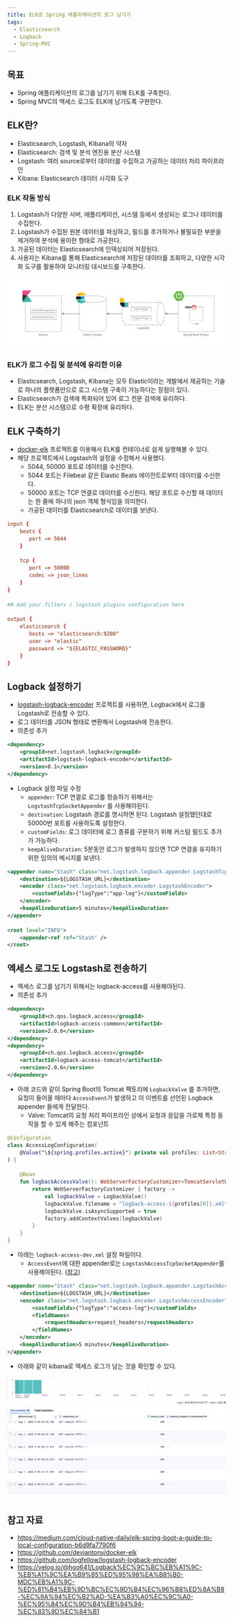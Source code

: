```yaml
---
title: ELK로 Spring 애플리케이션의 로그 남기기
tags:
  - Elasticsearch
  - Logback
  - Spring-MVC
---
```

## 목표

- Spring 애플리케이션의 로그를 남기기 위해 ELK를 구축한다.
- Spring MVC의 액세스 로그도 ELK에 남기도록 구현한다.

## ELK란?

- Elasticsearch, Logstash, Kibana의 약자
- Elasticsearch: 검색 및 분석 엔진용 분산 시스템
- Logstash: 여러 source로부터 데이터를 수집하고 가공하는 데이터 처리 파이프라인
- Kibana: Elasticsearch 데이터 시각화 도구

### ELK 작동 방식

1. Logstash가 다양한 서버, 애플리케이션, 시스템 등에서 생성되는 로그나 데이터를 수집한다.
2. Logstash가 수집된 원본 데이터를 파싱하고, 필드를 추가하거나 불필요한 부분을 제거하여 분석에 용이한 형태로 가공한다.
3. 가공된 데이터는 Elasticsearch에 인덱싱되어 저장된다.
4. 사용자는 Kibana를 통해 Elasticsearch에 저장된 데이터를 조회하고, 다양한 시각화 도구를 활용하여 모니터링 대시보드를 구축한다.

![](assets/Pasted%20image%2020250813193455.png)

### ELK가 로그 수집 및 분석에 유리한 이유

- Elasticsearch, Logstash, Kibana는 모두 Elastic이라는 개발에서 제공하는 기술로 하나의 플랫폼만으로 로그 시스템 구축이 가능하다는 장점이 있다.
- Elasticsearch가 검색에 특화되어 있어 로그 전문 검색에 유리하다.
- ELK는 분산 시스템으로 수평 확장에 유리하다.

## ELK 구축하기

- [docker-elk](https://github.com/deviantony/docker-elk) 프로젝트를 이용해서 ELK를 컨테이너로 쉽게 실행해볼 수 있다.
- 해당 프로젝트에서 Logstash의 설정을 수정해서 사용했다.
	- 5044, 50000 포트로 데이터를 수신한다.
	- 5044 포트는 Filebeat 같은 Elastic Beats 에이전트로부터 데이터를 수신한다.
	- 50000 포트는 TCP 연결로 데이터를 수신한다. 해당 포트로 수신할 때 데이터는 한 줄에 하나의 json 객체 형식임을 의미한다.
	- 가공된 데이터를 Elasticsearch로 데이터를 보낸다.

```conf
input {  
    beats {  
       port => 5044  
    }  
  
    tcp {  
       port => 50000  
       codec => json_lines  
    }  
}  
  
## Add your filters / logstash plugins configuration here  
  
output {  
    elasticsearch {  
       hosts => "elasticsearch:9200"  
       user => "elastic"  
       password => "${ELASTIC_PASSWORD}"  
    }  
}
```

## Logback 설정하기

- [logstash-logback-encoder](https://github.com/logfellow/logstash-logback-encoder) 프로젝트를 사용하면, Logback에서 로그를 Logstash로 전송할 수 있다.
- 로그 데이터를 JSON 형태로 변환해서 Logstash에 전송한다.
- 의존성 추가

```xml
<dependency>
    <groupId>net.logstash.logback</groupId>
    <artifactId>logstash-logback-encoder</artifactId>
    <version>8.1</version>
</dependency>
```

- Logback 설정 파일 수정
	- `appender`: TCP 연결로 로그를 정송하기 위해서는 `LogstashTcpSocketAppender` 를 사용해야된다.
	- `destination`: Logstash 경로를 명시하면 된다. Logstash 설정했던대로 50000번 포트를 사용하도록 설정한다.
	- `customFields`: 로그 데이터에 로그 종류를 구분하기 위해 커스텀 필드도 추가가 가능하다.
	- `keepAliveDuration`: 5분동안 로그가 발생하지 않으면 TCP 연결을 유지하기 위한 임의의 메시지를 보낸다.

```xml
<appender name="Stash" class="net.logstash.logback.appender.LogstashTcpSocketAppender">  
    <destination>${LOGSTASH_URL}</destination>  
    <encoder class="net.logstash.logback.encoder.LogstashEncoder">  
        <customFields>{"logType":"app-log"}</customFields>  
    </encoder>  
    <keepAliveDuration>5 minutes</keepAliveDuration>  
</appender>  
  
<root level="INFO">  
    <appender-ref ref="Stash" />  
</root>
```

## 엑세스 로그도 Logstash로 전송하기

- 엑세스 로그를 남기기 위해서는 logback-access를 사용해야된다.
- 의존성 추가

```xml
<dependency>
    <groupId>ch.qos.logback.access</groupId>
    <artifactId>logback-access-common</artifactId>
    <version>2.0.6</version>
</dependency>
<dependency>
    <groupId>ch.qos.logback.access</groupId>
    <artifactId>logback-access-tomcat</artifactId>
    <version>2.0.6</version>
</dependency>
```

- 아래 코드와 같이 Spring Boot의 Tomcat 팩토리에 `LogbackValve` 를 추가하면, 요청이 들어올 때마다 `AccessEvent`가 발생하고 이 이벤트를 선언된 Logback appender 들에게 전달한다.
	- Valve: Tomcat의 요청 처리 파이프라인 상에서 요청과 응답을 가로채 특정 동작을 할 수 있게 해주는 컴포넌트

```kotlin
@Configuration  
class AccessLogConfiguration(  
    @Value("\${spring.profiles.active}") private val profiles: List<String>,  
) {  
  
    @Bean  
    fun logbackAccessValve(): WebServerFactoryCustomizer<TomcatServletWebServerFactory> {  
        return WebServerFactoryCustomizer { factory ->  
            val logbackValve = LogbackValve()  
            logbackValve.filename = "logback-access-${profiles[0]}.xml"  
            logbackValve.isAsyncSupported = true  
            factory.addContextValves(logbackValve)  
        }  
    }  
}
```

- 아래는 `logback-access-dev.xml` 설정 파일이다.
	- `AccessEvent`에 대한 appender로는 `LogstashAccessTcpSocketAppender`를 사용해야된다. ([참고](https://github.com/logfellow/logstash-logback-encoder?tab=readme-ov-file#usage))

```xml
<appender name="Stash" class="net.logstash.logback.appender.LogstashAccessTcpSocketAppender">  
    <destination>${LOGSTASH_URL}</destination>  
    <encoder class="net.logstash.logback.encoder.LogstashAccessEncoder">  
        <customFields>{"logType":"access-log"}</customFields>  
        <fieldNames>            
	        <requestHeaders>request_headers</requestHeaders>  
        </fieldNames>  
    </encoder>  
    <keepAliveDuration>5 minutes</keepAliveDuration>  
</appender>
```

- 아래와 같이 kibana로 엑세스 로그가 남는 것을 확인할 수 있다.

![](assets/Pasted%20image%2020250813204716.png)

## 참고 자료

- https://medium.com/cloud-native-daily/elk-spring-boot-a-guide-to-local-configuration-b6d9fa7790f6
- https://github.com/deviantony/docker-elk
- https://github.com/logfellow/logstash-logback-encoder
- https://velog.io/@hgo641/Logback%EC%9C%BC%EB%A1%9C-%EB%A1%9C%EA%B9%85%ED%95%98%EA%B8%B0-MDC%EB%A1%9C-%ED%81%B4%EB%9D%BC%EC%9D%B4%EC%96%B8%ED%8A%B8-%EC%9A%94%EC%B2%AD-%EA%B3%A0%EC%9C%A0-%EC%95%84%EC%9D%B4%EB%94%94-%EC%83%9D%EC%84%B1
